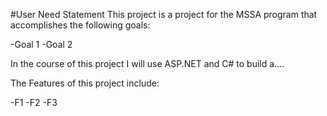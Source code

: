 #User Need Statement
This project is a project for the MSSA program that accomplishes the following goals:

-Goal 1
-Goal 2

In the course of this project I will use ASP.NET and C# to build a....

The Features of this project include:

-F1
-F2
-F3